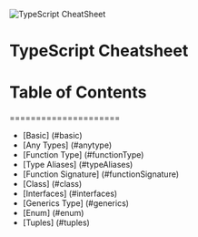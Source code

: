 ![TypeScript CheatSheet](https://github.com/saadh393/TypeScript-CheatSheet/raw/main/banner.jpeg "TypeScript CheatSheet")

# TypeScript Cheatsheet

# Table of Contents
=====================

* [Basic] (#basic)
* [Any Types] (#anytype)
* [Function Type] (#functionType)
* [Type Aliases] (#typeAliases)
* [Function Signature] (#functionSignature)
* [Class] (#class)
* [Interfaces] (#interfaces)
* [Generics Type] (#generics)
* [Enum] (#enum)
* [Tuples] (#tuples)
